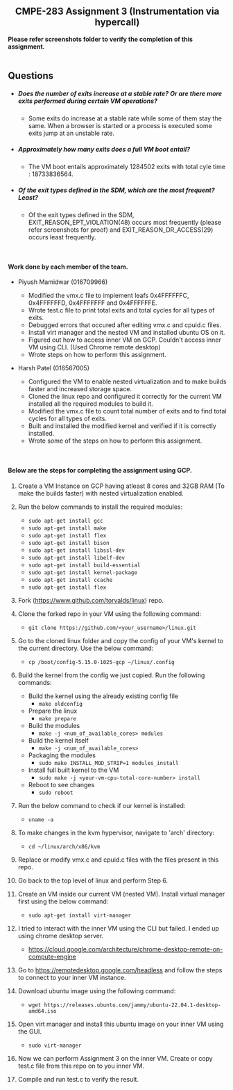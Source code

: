 <h2 align="center">CMPE-283 Assignment 3 (Instrumentation via hypercall)</h2>

<b>Please refer screenshots folder to verify the completion of this assignment.</b>
<br/>
<br/>

<h2>Questions</h2>

   * <h5>Does the number of exits increase at a stable rate? Or are there more exits performed during certain VM operations?</h5>
   
      * Some exits do increase at a stable rate while some of them stay the same. When a browser is started or a process is executed some exits jump at an unstable rate.
   
   * <h5>Approximately how many exits does a full VM boot entail?</h5>
   
      * The VM boot entails approximately 1284502 exits with total cyle time : 18733836564.
   
   * <h5>Of the exit types defined in the SDM, which are the most frequent? Least?</h5>
   
      * Of the exit types defined in the SDM, EXIT_REASON_EPT_VIOLATION(48) occurs most frequently (please refer screenshots for proof) and EXIT_REASON_DR_ACCESS(29) occurs least frequently.   

<br/>

<h4>Work done by each member of the team.</h4>

   * Piyush Mamidwar (016709966)
      * Modified the vmx.c file to implement leafs 0x4FFFFFFC, 0x4FFFFFFD, 0x4FFFFFFF and 0x4FFFFFFE.
      * Wrote test.c file to print total exits and total cycles for all types of exits.
      * Debugged errors that occured after editing vmx.c and cpuid.c files.
      * Install virt manager and the nested VM and installed ubuntu OS on it.
      * Figured out how to access inner VM on GCP. Couldn't access inner VM using CLI. (Used Chrome remote desktop)
      * Wrote steps on how to perform this assignment.
  
   * Harsh Patel (016567005)
      * Configured the VM to enable nested virtualization and to make builds faster and increased storage space.
      * Cloned the linux repo and configured it correctly for the current VM installed all the required modules to build it.
      * Modified the vmx.c file to count total number of exits and to find total cycles for all types of exits.
      * Built and installed the modified kernel and verified if it is correctly installed.
      * Wrote some of the steps on how to perform this assignment.
<br/>
<h4>Below are the steps for completing the assignment using GCP.</h4>

1. Create a VM Instance on GCP having atleast 8 cores and 32GB RAM (To make the builds faster) with nested virtualization enabled.

2. Run the below commands to install the required modules:
   * ```sudo apt-get install gcc```
   * ```sudo apt-get install make```
   * ```sudo apt-get install flex```
   * ```sudo apt-get install bison```
   * ```sudo apt-get install libssl-dev```
   * ```sudo apt-get install libelf-dev```
   * ```sudo apt-get install build-essential```
   * ```sudo apt-get install kernel-package```
   * ```sudo apt-get install ccache```
   * ```sudo apt-get install flex```
   
3. Fork (https://www.github.com/torvalds/linux) repo.

4. Clone the forked repo in your VM using the following command:
   * ```git clone https://github.com/<your_username>/linux.git```
   
5. Go to the cloned linux folder and copy the config of your VM's kernel to the current directory. Use the below command:
   * ```cp /boot/config-5.15.0-1025-gcp ~/linux/.config```

6. Build the kernel from the config we just copied. Run the following commands:
   * Build the kernel using the already existing config file
      * ```make oldconfig```
   * Prepare the linux
      * ```make prepare```
   * Build the modules
      * ```make -j <num_of_available_cores> modules```
   * Build the kernel itself
      * ```make -j <num_of_available_cores>```
   * Packaging the modules
      * ```sudo make INSTALL_MOD_STRIP=1 modules_install```
   * Install full built kernel to the VM
      * ```sudo make -j <your-vm-cpu-total-core-number> install``` 
   * Reboot to see changes
      * ```sudo reboot```
      
7. Run the below command to check if our kernel is installed:
   * ```uname -a```

8. To make changes in the kvm hypervisor, navigate to 'arch' directory:    
   * ```cd ~/linux/arch/x86/kvm```
 
9. Replace or modify vmx.c and cpuid.c files with the files present in this repo.

10. Go back to the top level of linux and perform Step 6.

11. Create an VM inside our current VM (nested VM). Install  virtual manager first using the below command:
    * ```sudo apt-get install virt-manager```
    
12. I tried to interact with the inner VM using the CLI but failed. I ended up using chrome desktop server.
    * https://cloud.google.com/architecture/chrome-desktop-remote-on-compute-engine
    
13. Go to https://remotedesktop.google.com/headless and follow the steps to connect to your inner VM instance.

14. Download ubuntu image using the following command:
    * ```wget https://releases.ubuntu.com/jammy/ubuntu-22.04.1-desktop-amd64.iso```

15. Open virt manager and install this ubuntu image on your inner VM using the GUI.
    * ```sudo virt-manager```
 
16. Now we can perform Assignment 3 on the inner VM. Create or copy test.c file from this repo on to you inner VM.

17. Compile and run test.c to verify the result.
   

